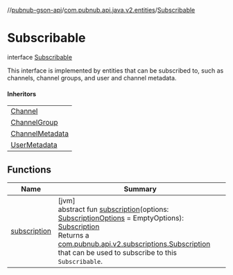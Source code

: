 //[pubnub-gson-api](../../../index.md)/[com.pubnub.api.java.v2.entities](../index.md)/[Subscribable](index.md)

# Subscribable

interface [Subscribable](index.md)

This interface is implemented by entities that can be subscribed to, such as channels, channel groups, and user and channel metadata.

#### Inheritors

| |
|---|
| [Channel](../-channel/index.md) |
| [ChannelGroup](../-channel-group/index.md) |
| [ChannelMetadata](../-channel-metadata/index.md) |
| [UserMetadata](../-user-metadata/index.md) |

## Functions

| Name | Summary |
|---|---|
| [subscription](subscription.md) | [jvm]<br>abstract fun [subscription](subscription.md)(options: [SubscriptionOptions](../../../../../pubnub-kotlin/pubnub-kotlin-api/pubnub-kotlin-api/com.pubnub.api.v2.subscriptions/-subscription-options/index.md) = EmptyOptions): [Subscription](../../com.pubnub.api.java.v2.subscriptions/-subscription/index.md)<br>Returns a [com.pubnub.api.v2.subscriptions.Subscription](../../../../../pubnub-kotlin/pubnub-kotlin-api/pubnub-kotlin-api/com.pubnub.api.v2.subscriptions/-subscription/index.md) that can be used to subscribe to this `Subscribable`. |
